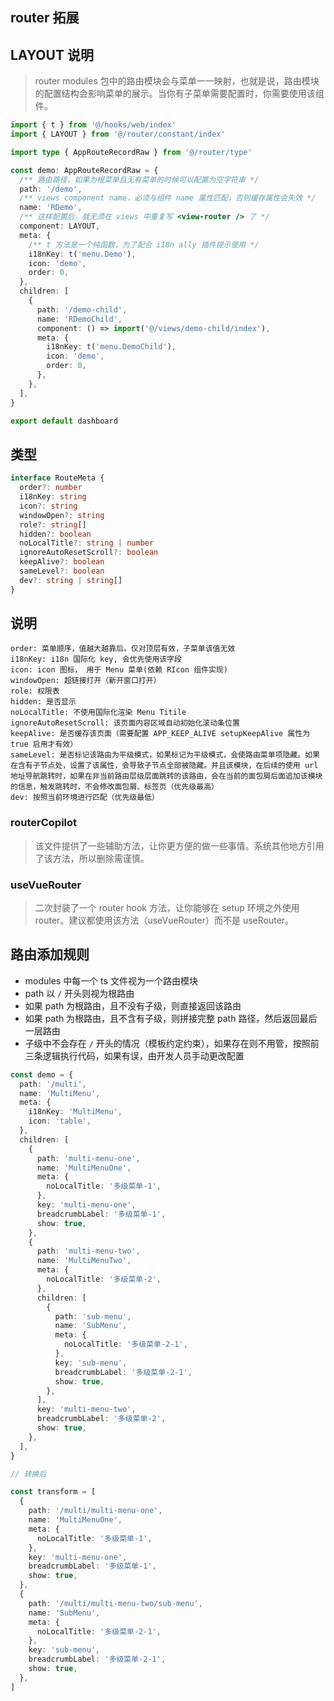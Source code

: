 ## router 拓展

## LAYOUT 说明

> router modules 包中的路由模块会与菜单一一映射，也就是说，路由模块的配置结构会影响菜单的展示。当你有子菜单需要配置时，你需要使用该组件。

```ts
import { t } from '@/hooks/web/index'
import { LAYOUT } from '@/router/constant/index'

import type { AppRouteRecordRaw } from '@/router/type'

const demo: AppRouteRecordRaw = {
  /** 路由路径，如果为根菜单且无有菜单的时候可以配置为空字符串 */
  path: '/demo',
  /** views component name，必须与组件 name 属性匹配，否则缓存属性会失效 */
  name: 'RDemo',
  /** 这样配置后，就无须在 views 中重复写 <view-router /> 了 */
  component: LAYOUT,
  meta: {
    /** t 方法是一个纯函数，为了配合 i18n ally 插件提示使用 */
    i18nKey: t('menu.Demo'),
    icon: 'demo',
    order: 0,
  },
  children: [
    {
      path: '/demo-child',
      name: 'RDemoChild',
      component: () => import('@/views/demo-child/index'),
      meta: {
        i18nKey: t('menu.DemoChild'),
        icon: 'demo',
        order: 0,
      },
    },
  ],
}

export default dashboard
```

## 类型

```ts
interface RouteMeta {
  order?: number
  i18nKey: string
  icon?: string
  windowOpen?: string
  role?: string[]
  hidden?: boolean
  noLocalTitle?: string | number
  ignoreAutoResetScroll?: boolean
  keepAlive?: boolean
  sameLevel?: boolean
  dev?: string | string[]
}
```

## 说明

```
order: 菜单顺序，值越大越靠后。仅对顶层有效，子菜单该值无效
i18nKey: i18n 国际化 key, 会优先使用该字段
icon: icon 图标， 用于 Menu 菜单(依赖 RIcon 组件实现)
windowOpen: 超链接打开（新开窗口打开）
role: 权限表
hidden: 是否显示
noLocalTitle: 不使用国际化渲染 Menu Titile
ignoreAutoResetScroll: 该页面内容区域自动初始化滚动条位置
keepAlive: 是否缓存该页面（需要配置 APP_KEEP_ALIVE setupKeepAlive 属性为 true 启用才有效）
sameLevel: 是否标记该路由为平级模式，如果标记为平级模式，会使路由菜单项隐藏。如果在含有子节点处，设置了该属性，会导致子节点全部被隐藏。并且该模块，在后续的使用 url 地址导航跳转时，如果在非当前路由层级层面跳转的该路由，会在当前的面包屑后面追加该模块的信息，触发跳转时，不会修改面包屑、标签页（优先级最高）
dev: 按照当前环境进行匹配（优先级最低）
```

### routerCopilot

> 该文件提供了一些辅助方法，让你更方便的做一些事情。系统其他地方引用了该方法，所以删除需谨慎。

### useVueRouter

> 二次封装了一个 router hook 方法，让你能够在 setup 环境之外使用 router。建议都使用该方法（useVueRouter）而不是 useRouter。

## 路由添加规则

- modules 中每一个 ts 文件视为一个路由模块
- path 以 `/` 开头则视为根路由
- 如果 path 为根路由，且不没有子级，则直接返回该路由
- 如果 path 为根路由，且不含有子级，则拼接完整 path 路径，然后返回最后一层路由
- 子级中不会存在 `/` 开头的情况（模板约定约束），如果存在则不用管，按照前三条逻辑执行代码，如果有误，由开发人员手动更改配置

```ts
const demo = {
  path: '/multi',
  name: 'MultiMenu',
  meta: {
    i18nKey: 'MultiMenu',
    icon: 'table',
  },
  children: [
    {
      path: 'multi-menu-one',
      name: 'MultiMenuOne',
      meta: {
        noLocalTitle: '多级菜单-1',
      },
      key: 'multi-menu-one',
      breadcrumbLabel: '多级菜单-1',
      show: true,
    },
    {
      path: 'multi-menu-two',
      name: 'MultiMenuTwo',
      meta: {
        noLocalTitle: '多级菜单-2',
      },
      children: [
        {
          path: 'sub-menu',
          name: 'SubMenu',
          meta: {
            noLocalTitle: '多级菜单-2-1',
          },
          key: 'sub-menu',
          breadcrumbLabel: '多级菜单-2-1',
          show: true,
        },
      ],
      key: 'multi-menu-two',
      breadcrumbLabel: '多级菜单-2',
      show: true,
    },
  ],
}

// 转换后

const transform = [
  {
    path: '/multi/multi-menu-one',
    name: 'MultiMenuOne',
    meta: {
      noLocalTitle: '多级菜单-1',
    },
    key: 'multi-menu-one',
    breadcrumbLabel: '多级菜单-1',
    show: true,
  },
  {
    path: '/multi/multi-menu-two/sub-menu',
    name: 'SubMenu',
    meta: {
      noLocalTitle: '多级菜单-2-1',
    },
    key: 'sub-menu',
    breadcrumbLabel: '多级菜单-2-1',
    show: true,
  },
]
```
